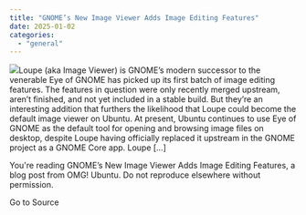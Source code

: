 ```yaml
---
title: "GNOME’s New Image Viewer Adds Image Editing Features"
date: 2025-01-02
categories: 
  - "general"
---
```


![](https://i0.wp.com/www.omgubuntu.co.uk/wp-content/uploads/2024/12/loupe-image-viewer-cropping.jpg?resize=406%2C232&ssl=1)Loupe (aka Image Viewer) is GNOME’s modern successor to the venerable Eye of GNOME has picked up its first batch of image editing features. The features in question were only recently merged upstream, aren’t finished, and not yet included in a stable build. But they’re an interesting addition that furthers the likelihood that Loupe could become the default image viewer on Ubuntu. At present, Ubuntu continues to use Eye of GNOME as the default tool for opening and browsing image files on desktop, despite Loupe having officially replaced it upstream in the GNOME project as a GNOME Core app. Loupe \[…\]

You're reading GNOME’s New Image Viewer Adds Image Editing Features, a blog post from OMG! Ubuntu. Do not reproduce elsewhere without permission.

Go to Source
